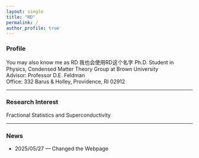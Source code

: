```yaml
---
layout: single
title: "RD"
permalink: /
author_profile: true
---
```


### Profile

You may also know me as RD 我也会使用RD这个名字
Ph.D. Student in Physics, Condensed Matter Theory Group at Brown University  
Advisor: Professor D.E. Feldman  
Office: 332 Barus & Holley, Providence, RI 02912

---

### Research Interest

Fractional Statistics and Superconductivity

---

### News

- 2025/05/27 — Changed the Webpage
